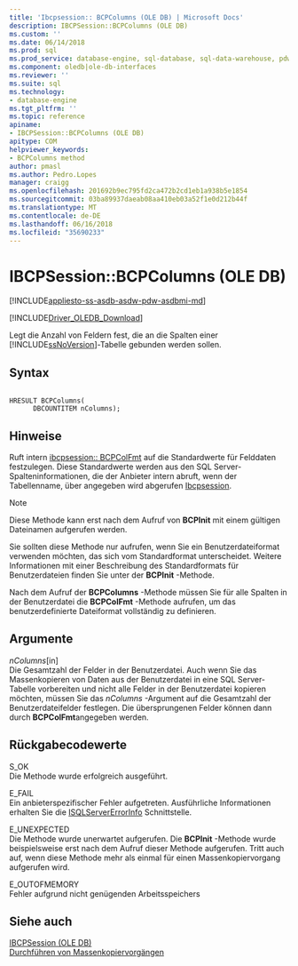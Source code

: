 ```yaml
---
title: 'Ibcpsession:: BCPColumns (OLE DB) | Microsoft Docs'
description: IBCPSession::BCPColumns (OLE DB)
ms.custom: ''
ms.date: 06/14/2018
ms.prod: sql
ms.prod_service: database-engine, sql-database, sql-data-warehouse, pdw
ms.component: oledb|ole-db-interfaces
ms.reviewer: ''
ms.suite: sql
ms.technology:
- database-engine
ms.tgt_pltfrm: ''
ms.topic: reference
apiname:
- IBCPSession::BCPColumns (OLE DB)
apitype: COM
helpviewer_keywords:
- BCPColumns method
author: pmasl
ms.author: Pedro.Lopes
manager: craigg
ms.openlocfilehash: 201692b9ec795fd2ca472b2cd1eb1a938b5e1854
ms.sourcegitcommit: 03ba89937daeab08aa410eb03a52f1e0d212b44f
ms.translationtype: MT
ms.contentlocale: de-DE
ms.lasthandoff: 06/16/2018
ms.locfileid: "35690233"
---
```

# <a name="ibcpsessionbcpcolumns-ole-db"></a>IBCPSession::BCPColumns (OLE DB)
[!INCLUDE[appliesto-ss-asdb-asdw-pdw-asdbmi-md](../../../includes/appliesto-ss-asdb-asdw-pdw-asdbmi-md.md)]

[!INCLUDE[Driver_OLEDB_Download](../../../includes/driver_oledb_download.md)]

  Legt die Anzahl von Feldern fest, die an die Spalten einer [!INCLUDE[ssNoVersion](../../../includes/ssnoversion-md.md)]-Tabelle gebunden werden sollen.  
  
## <a name="syntax"></a>Syntax  
  
```  
  
HRESULT BCPColumns(   
      DBCOUNTITEM nColumns);  
```  
  
## <a name="remarks"></a>Hinweise  
 Ruft intern [ibcpsession:: BCPColFmt](../../oledb/ole-db-interfaces/ibcpsession-bcpcolfmt-ole-db.md) auf die Standardwerte für Felddaten festzulegen. Diese Standardwerte werden aus den SQL Server-Spalteninformationen, die der Anbieter intern abruft, wenn der Tabellenname, über angegeben wird abgerufen [Ibcpsession](../../oledb/ole-db-interfaces/ibcpsession-bcpinit-ole-db.md).  
  
> [!NOTE]  
>  Diese Methode kann erst nach dem Aufruf von **BCPInit** mit einem gültigen Dateinamen aufgerufen werden.  
  
 Sie sollten diese Methode nur aufrufen, wenn Sie ein Benutzerdateiformat verwenden möchten, das sich vom Standardformat unterscheidet. Weitere Informationen mit einer Beschreibung des Standardformats für Benutzerdateien finden Sie unter der **BCPInit** -Methode.  
  
 Nach dem Aufruf der **BCPColumns** -Methode müssen Sie für alle Spalten in der Benutzerdatei die **BCPColFmt** -Methode aufrufen, um das benutzerdefinierte Dateiformat vollständig zu definieren.  
  
## <a name="arguments"></a>Argumente  
 *nColumns*[in]  
 Die Gesamtzahl der Felder in der Benutzerdatei. Auch wenn Sie das Massenkopieren von Daten aus der Benutzerdatei in eine SQL Server-Tabelle vorbereiten und nicht alle Felder in der Benutzerdatei kopieren möchten, müssen Sie das *nColumns* -Argument auf die Gesamtzahl der Benutzerdateifelder festlegen. Die übersprungenen Felder können dann durch **BCPColFmt**angegeben werden.  
  
## <a name="return-code-values"></a>Rückgabecodewerte  
 S_OK  
 Die Methode wurde erfolgreich ausgeführt.  
  
 E_FAIL  
 Ein anbieterspezifischer Fehler aufgetreten. Ausführliche Informationen erhalten Sie die [ISQLServerErrorInfo](http://msdn.microsoft.com/library/a8323b5c-686a-4235-a8d2-bda43617b3a1) Schnittstelle.  
  
 E_UNEXPECTED  
 Die Methode wurde unerwartet aufgerufen. Die **BCPInit** -Methode wurde beispielsweise erst nach dem Aufruf dieser Methode aufgerufen. Tritt auch auf, wenn diese Methode mehr als einmal für einen Massenkopiervorgang aufgerufen wird.  
  
 E_OUTOFMEMORY  
 Fehler aufgrund nicht genügenden Arbeitsspeichers  
  
## <a name="see-also"></a>Siehe auch  
 [IBCPSession &#40;OLE DB&#41;](../../oledb/ole-db-interfaces/ibcpsession-ole-db.md)   
 [Durchführen von Massenkopiervorgängen](../../oledb/features/performing-bulk-copy-operations.md)  
  
  
